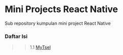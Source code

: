 # Mini Projects React Native

Sub repository kumpulan mini project React Native

### Daftar Isi
>> 1.1 <a href="/tree/main/MyTsel">MyTsel</a>
